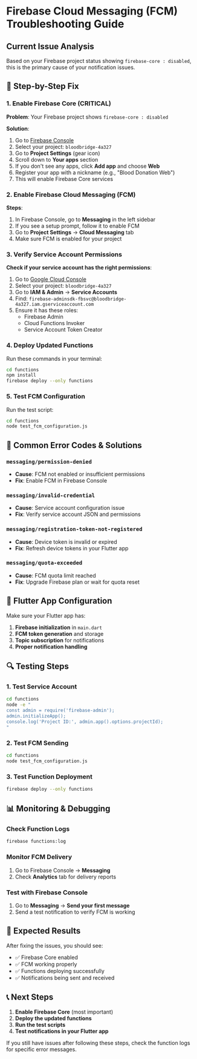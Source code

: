 # Firebase Cloud Messaging (FCM) Troubleshooting Guide

## Current Issue Analysis

Based on your Firebase project status showing `firebase-core : disabled`, this is the primary cause of your notification issues.

## 🔧 Step-by-Step Fix

### 1. Enable Firebase Core (CRITICAL)

**Problem**: Your Firebase project shows `firebase-core : disabled`

**Solution**:
1. Go to [Firebase Console](https://console.firebase.google.com/)
2. Select your project: `bloodbridge-4a327`
3. Go to **Project Settings** (gear icon)
4. Scroll down to **Your apps** section
5. If you don't see any apps, click **Add app** and choose **Web**
6. Register your app with a nickname (e.g., "Blood Donation Web")
7. This will enable Firebase Core services

### 2. Enable Firebase Cloud Messaging (FCM)

**Steps**:
1. In Firebase Console, go to **Messaging** in the left sidebar
2. If you see a setup prompt, follow it to enable FCM
3. Go to **Project Settings** → **Cloud Messaging** tab
4. Make sure FCM is enabled for your project

### 3. Verify Service Account Permissions

**Check if your service account has the right permissions**:
1. Go to [Google Cloud Console](https://console.cloud.google.com/)
2. Select your project: `bloodbridge-4a327`
3. Go to **IAM & Admin** → **Service Accounts**
4. Find: `firebase-adminsdk-fbsvc@bloodbridge-4a327.iam.gserviceaccount.com`
5. Ensure it has these roles:
   - Firebase Admin
   - Cloud Functions Invoker
   - Service Account Token Creator

### 4. Deploy Updated Functions

Run these commands in your terminal:

```bash
cd functions
npm install
firebase deploy --only functions
```

### 5. Test FCM Configuration

Run the test script:

```bash
cd functions
node test_fcm_configuration.js
```

## 🚨 Common Error Codes & Solutions

### `messaging/permission-denied`
- **Cause**: FCM not enabled or insufficient permissions
- **Fix**: Enable FCM in Firebase Console

### `messaging/invalid-credential`
- **Cause**: Service account configuration issue
- **Fix**: Verify service account JSON and permissions

### `messaging/registration-token-not-registered`
- **Cause**: Device token is invalid or expired
- **Fix**: Refresh device tokens in your Flutter app

### `messaging/quota-exceeded`
- **Cause**: FCM quota limit reached
- **Fix**: Upgrade Firebase plan or wait for quota reset

## 📱 Flutter App Configuration

Make sure your Flutter app has:

1. **Firebase initialization** in `main.dart`
2. **FCM token generation** and storage
3. **Topic subscription** for notifications
4. **Proper notification handling**

## 🔍 Testing Steps

### 1. Test Service Account
```bash
cd functions
node -e "
const admin = require('firebase-admin');
admin.initializeApp();
console.log('Project ID:', admin.app().options.projectId);
"
```

### 2. Test FCM Sending
```bash
cd functions
node test_fcm_configuration.js
```

### 3. Test Function Deployment
```bash
firebase deploy --only functions
```

## 📊 Monitoring & Debugging

### Check Function Logs
```bash
firebase functions:log
```

### Monitor FCM Delivery
1. Go to Firebase Console → **Messaging**
2. Check **Analytics** tab for delivery reports

### Test with Firebase Console
1. Go to **Messaging** → **Send your first message**
2. Send a test notification to verify FCM is working

## 🎯 Expected Results

After fixing the issues, you should see:
- ✅ Firebase Core enabled
- ✅ FCM working properly
- ✅ Functions deploying successfully
- ✅ Notifications being sent and received

## 📞 Next Steps

1. **Enable Firebase Core** (most important)
2. **Deploy the updated functions**
3. **Run the test scripts**
4. **Test notifications in your Flutter app**

If you still have issues after following these steps, check the function logs for specific error messages. 